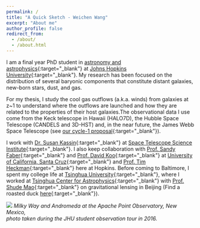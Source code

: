 ```yaml
---
permalink: /
title: "A Quick Sketch - Weichen Wang"
excerpt: "About me"
author_profile: false
redirect_from: 
  - /about/
  - /about.html
---
```


I am a final year PhD student in [astronomy and astrophysics](http://physics-astronomy.jhu.edu/){:target="_blank"}  at [Johns Hopkins University](https://www.jhu.edu/){:target="_blank"}. My research has been focused on the distribution of several baryonic components that constitute distant galaxies, new-born stars, dust, and gas. 

For my thesis, I study the cool gas outflows (a.k.a. winds) from galaxies at z~1 to understand where the outflows are launched and how they are related to the properties of their host galaxies.The observational data I use come from the Keck telescope in Hawaii (HALO7D), the Hubble Space Telescope (CANDELS and 3D-HST) and, in the near future, the James Webb Space Telescope (see [our cycle-1 proposal](https://www.stsci.edu/jwst/science-execution/program-information.html?id=2123){:target="_blank"}).

I work with [Dr. Susan Kassin](http://www.susankassin.com/){:target="_blank"} at [Space Telescope Science Institute](http://www.stsci.edu){:target="_blank"}. I also keep collaboration with [Prof. Sandy Faber](http://www.ucolick.org/~faber/){:target="_blank"} and [Prof. David Koo](http://www.ucolick.org/~board/faculty/koo.html){:target="_blank"} at [University of California, Santa Cruz](http://www.astro.ucsc.edu/){:target="_blank"} and [Prof. Tim Heckman](https://physics-astronomy.jhu.edu/directory/timothy-heckman/){:target="_blank"} here at Hopkins. Before coming to Baltimore, I spent my college life at [Tsinghua University](http://www.tsinghua.edu.cn/publish/newthuen/){:target="_blank"}, where I worked at [Tsinghua Center for Astrophysics](http://astro.tsinghua.edu.cn/){:target="_blank"} with [Prof. Shude Mao](http://astro.tsinghua.edu.cn/~smao/){:target="_blank"} on gravitational lensing in Beijing (Find a roasted duck [here](http://www.huffingtonpost.com/2013/09/08/rubber-duck-beijing_n_3889252.html){:target="_blank"}).

![](https://weichenstars.github.io/images/apo_mws.jpg)
*Milky Way and Andromeda at the Apache Point Observatory, New Mexico, <br />
photo taken during the JHU student observation tour in 2016.*